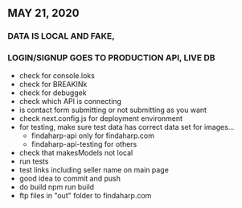 ## MAY 21, 2020
### DATA IS LOCAL AND FAKE, 
### LOGIN/SIGNUP GOES TO PRODUCTION API, LIVE DB

- check for console.loks
- check for BREAKINk
- check for debuggek
- check which API is connecting
- is contact form submitting or not submitting as you want
- check next.config.js for deployment environment
- for testing, make sure test data has correct data set for images...
    - findaharp-api only for findaharp.com
    - findaharp-api-testing for others
- check that makesModels not local
- run tests
- test links including seller name on main page
- good idea to commit and push
- do build npm run build
- ftp files in "out" folder to findaharp.com